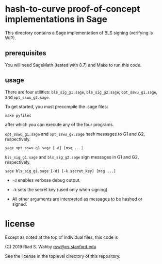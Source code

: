 # hash-to-curve proof-of-concept implementations in Sage

This directory contains a Sage implementation of BLS signing (verifying is WIP).

## prerequisites

You will need SageMath (tested with 8.7) and Make to run this code.

## usage

There are four utilities: `bls_sig_g1.sage`, `bls_sig_g2.sage`, `opt_sswu_g1.sage`, and `opt_sswu_g2.sage`.

To get started, you must precompile the .sage files:

    make pyfiles

after which you can execute any of the four programs.

`opt_sswu_g1.sage` and `opt_sswu_g2.sage` hash messages to G1 and G2, respectively.

    sage opt_sswu_g1.sage [-d] [msg ...]

`bls_sig_g1.sage` and `bls_sig_g2.sage` sign messages in G1 and G2, respectively.

    sage bls_sig_g1.sage [-d] [-k secret_key] [msg ...]

- `-d` enables verbose debug output.

- `-k` sets the secret key (used only when signing).

- All other arguments are interpreted as messages to be hashed or signed.

# license

Except as noted at the top of individual files, this code is

(C) 2019 Riad S. Wahby <rsw@cs.stanford.edu>

See the license in the toplevel directory of this repository.
